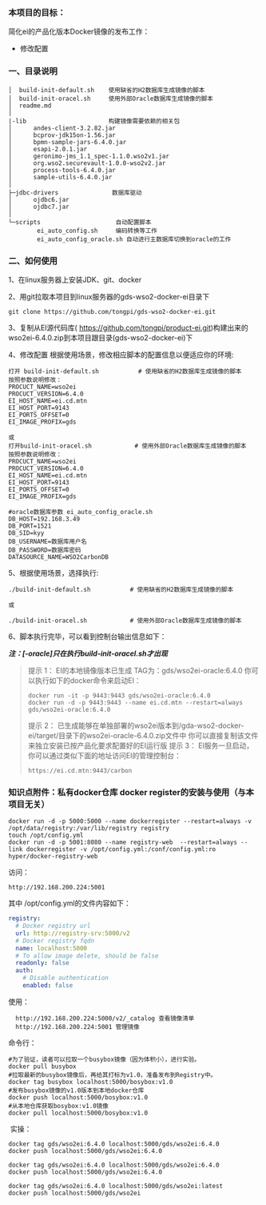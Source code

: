 ### 本项目的目标：

简化ei的产品化版本Docker镜像的发布工作：

- 修改配置

### 一、目录说明

```
│  build-init-default.sh    使用缺省的H2数据库生成镜像的脚本
│  build-init-oracel.sh     使用外部Oracle数据库生成镜像的脚本
│  readme.md              
│
|-lib                       构建镜像需要依赖的相关包
│      andes-client-3.2.82.jar
│      bcprov-jdk15on-1.56.jar
│      bpmn-sample-jars-6.4.0.jar
│      esapi-2.0.1.jar
│      geronimo-jms_1.1_spec-1.1.0.wso2v1.jar
│      org.wso2.securevault-1.0.0-wso2v2.jar
│      process-tools-6.4.0.jar
│      sample-utils-6.4.0.jar
│      
├─jdbc-drivers               数据库驱动
│      ojdbc6.jar
│      ojdbc7.jar
│      
└─scripts                     自动配置脚本
        ei_auto_config.sh     编码转换等工作
        ei_auto_config_oracle.sh 自动进行主数据库切换到oracle的工作
```

### 二、如何使用

1、在linux服务器上安装JDK、git、docker

2、用git拉取本项目到linux服务器的gds-wso2-docker-ei目录下

```
git clone https://github.com/tongpi/gds-wso2-docker-ei.git
```

3、复制从EI源代码库( https://github.com/tongpi/product-ei.git)构建出来的wso2ei-6.4.0.zip到本项目跟目录(gds-wso2-docker-ei)下

4、修改配置  根据使用场景，修改相应脚本的配置信息以便适应你的环境:

```
打开 build-init-default.sh           # 使用缺省的H2数据库生成镜像的脚本
按照参数说明修改：
PROCUCT_NAME=wso2ei
PROCUCT_VERSION=6.4.0
EI_HOST_NAME=ei.cd.mtn
EI_HOST_PORT=9143
EI_PORTS_OFFSET=0
EI_IMAGE_PROFIX=gds

或
打开build-init-oracel.sh            # 使用外部Oracle数据库生成镜像的脚本
按照参数说明修改：
PROCUCT_NAME=wso2ei
PROCUCT_VERSION=6.4.0
EI_HOST_NAME=ei.cd.mtn
EI_HOST_PORT=9143
EI_PORTS_OFFSET=0
EI_IMAGE_PROFIX=gds

#oracle数据库参数 ei_auto_config_oracle.sh
DB_HOST=192.168.3.49
DB_PORT=1521
DB_SID=kyy
DB_USERNAME=数据库用户名
DB_PASSWORD=数据库密码
DATASOURCE_NAME=WSO2CarbonDB
```

5、根据使用场景，选择执行:

```shell
./build-init-default.sh           # 使用缺省的H2数据库生成镜像的脚本

或

./build-init-oracel.sh            # 使用外部Oracle数据库生成镜像的脚本
```

6、脚本执行完毕，可以看到控制台输出信息如下：

***注：[-oracle]只在执行build-init-oracel.sh才出现***

> 提示  1：
> EI的本地镜像版本已生成 TAG为：gds/wso2ei-oracle:6.4.0
> 你可以执行如下的docker命令来启动EI：
>
> ```
> docker run -it -p 9443:9443 gds/wso2ei-oracle:6.4.0
> docker run -d -p 9443:9443 --name ei.cd.mtn --restart=always gds/wso2ei-oracle:6.4.0
> ```
>
> 提示  2：
> 已生成能够在单独部署的wso2ei版本到/gda-wso2-docker-ei/target/目录下的wso2ei-oracle-6.4.0.zip文件中
> 你可以直接复制该文件来独立安装已按产品化要求配置好的EI运行版
> 提示  3：
> EI服务一旦启动，你可以通过类似下面的地址访问EI的管理控制台：     
>
> ```
> https://ei.cd.mtn:9443/carbon
> ```

### 知识点附件：私有docker仓库  docker register的安装与使用（与本项目无关）

```
docker run -d -p 5000:5000 --name dockerregister --restart=always -v /opt/data/registry:/var/lib/registry registry
touch /opt/config.yml
docker run -d -p 5001:8080 --name registry-web  --restart=always --link dockerregister -v /opt/config.yml:/conf/config.yml:ro hyper/docker-registry-web
```

访问：

```
http://192.168.200.224:5001
```

其中 /opt/config.yml的文件内容如下：

```yml
registry:
  # Docker registry url
  url: http://registry-srv:5000/v2
  # Docker registry fqdn
  name: localhost:5000
  # To allow image delete, should be false
  readonly: false
  auth:
    # Disable authentication
    enabled: false
```

使用：

```
  http://192.168.200.224:5000/v2/_catalog 查看镜像清单
  http://192.168.200.224:5001 管理镜像
```

  命令行：

```shell
#为了验证，读者可以拉取一个busybox镜像（因为体积小），进行实验。
docker pull busybox
#拉取最新的busybox镜像后，再给其打标为v1.0，准备发布到Registry中。
docker tag busybox localhost:5000/bosybox:v1.0 
#发布busybox镜像的v1.0版本到本地docker仓库
docker push localhost:5000/bosybox:v1.0    
#从本地仓库获取bosybox:v1.0镜像
docker pull localhost:5000/bosybox:v1.0         
```

​    实操：

```shell
docker tag gds/wso2ei:6.4.0 localhost:5000/gds/wso2ei:6.4.0
docker push localhost:5000/gds/wso2ei:6.4.0

docker tag gds/wso2ei:6.4.0 localhost:5000/gds/wso2ei:6.4.0
docker push localhost:5000/gds/wso2ei:6.4.0
    
docker tag gds/wso2ei:6.4.0 localhost:5000/gds/wso2ei:latest
docker push localhost:5000/gds/wso2ei
```



